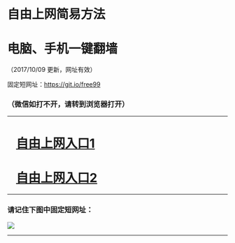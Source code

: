﻿# 自由上网简易方法

# 电脑、手机一键翻墙

（2017/10/09 更新，网址有效）

固定短网址：https://git.io/free99

### （微信如打不开，请转到浏览器打开）


***





# &nbsp;&nbsp; <a href="http://ft1146232239.fwq-tz-1001.info/fwqtz01.html?t=100900125124 " target="_blank">自由上网入口1</a>
# &nbsp;&nbsp; <a href="http://ft1574419065.fwq-tz-1002.info/fwqtz02.html?t=100900127489 " target="_blank">自由上网入口2</a>
***

### 请记住下图中固定短网址：

<img src="https://s3-us-west-2.amazonaws.com/fwq-1001/yjfq-20170905okok.png" /> 


***

